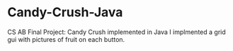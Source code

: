 # Candy-Crush-Java
CS AB Final Project: Candy Crush implemented in Java
I implmented a grid gui with pictures of fruit on each button.
